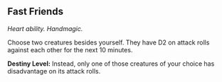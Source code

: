 ## Fast Friends

_Heart ability. Handmagic._

Choose two creatures besides yourself. They have D2 on attack rolls against each other for the next 10 minutes.

**Destiny Level:**
Instead, only one of those creatures of your choice has disadvantage on its attack rolls.
